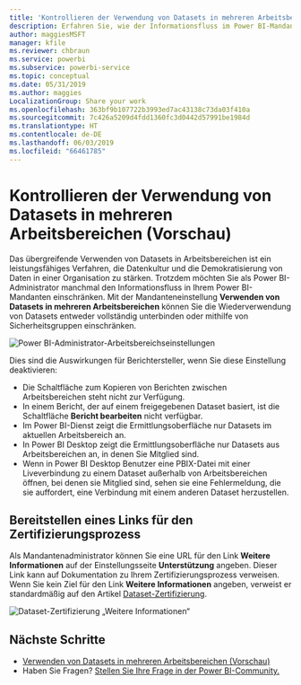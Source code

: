 ```yaml
---
title: 'Kontrollieren der Verwendung von Datasets in mehreren Arbeitsbereichen (Vorschau): Power BI'
description: Erfahren Sie, wie der Informationsfluss im Power BI-Mandanten eingeschränkt werden kann.
author: maggiesMSFT
manager: kfile
ms.reviewer: chbraun
ms.service: powerbi
ms.subservice: powerbi-service
ms.topic: conceptual
ms.date: 05/31/2019
ms.author: maggies
LocalizationGroup: Share your work
ms.openlocfilehash: 363bf9b107722b3993ed7ac43138c73da03f410a
ms.sourcegitcommit: 7c426a5209d4fdd1360fc3d0442d57991be1984d
ms.translationtype: HT
ms.contentlocale: de-DE
ms.lasthandoff: 06/03/2019
ms.locfileid: "66461785"
---
```

# <a name="control-the-use-of-datasets-across-workspaces-preview"></a>Kontrollieren der Verwendung von Datasets in mehreren Arbeitsbereichen (Vorschau)

Das übergreifende Verwenden von Datasets in Arbeitsbereichen ist ein leistungsfähiges Verfahren, die Datenkultur und die Demokratisierung von Daten in einer Organisation zu stärken. Trotzdem möchten Sie als Power BI-Administrator manchmal den Informationsfluss in Ihrem Power BI-Mandanten einschränken. Mit der Mandanteneinstellung **Verwenden von Datasets in mehreren Arbeitsbereichen** können Sie die Wiederverwendung von Datasets entweder vollständig unterbinden oder mithilfe von Sicherheitsgruppen einschränken.

![Power BI-Administrator-Arbeitsbereichseinstellungen](media/service-datasets-admin-across-workspaces/power-bi-admin-workspace-settings.png)

Dies sind die Auswirkungen für Berichtersteller, wenn Sie diese Einstellung deaktivieren:

- Die Schaltfläche zum Kopieren von Berichten zwischen Arbeitsbereichen steht nicht zur Verfügung. 
- In einem Bericht, der auf einem freigegebenen Dataset basiert, ist die Schaltfläche **Bericht bearbeiten** nicht verfügbar.
- Im Power BI-Dienst zeigt die Ermittlungsoberfläche nur Datasets im aktuellen Arbeitsbereich an.
- In Power BI Desktop zeigt die Ermittlungsoberfläche nur Datasets aus Arbeitsbereichen an, in denen Sie Mitglied sind.
- Wenn in Power BI Desktop Benutzer eine PBIX-Datei mit einer Liveverbindung zu einem Dataset außerhalb von Arbeitsbereichen öffnen, bei denen sie Mitglied sind, sehen sie eine Fehlermeldung, die sie auffordert, eine Verbindung mit einem anderen Dataset herzustellen.

## <a name="provide-a-link-for-the-certification-process"></a>Bereitstellen eines Links für den Zertifizierungsprozess

Als Mandantenadministrator können Sie eine URL für den Link **Weitere Informationen** auf der Einstellungsseite **Unterstützung** angeben.  Dieser Link kann auf Dokumentation zu Ihrem Zertifizierungsprozess verweisen. Wenn Sie kein Ziel für den Link **Weitere Informationen** angeben, verweist er standardmäßig auf den Artikel [Dataset-Zertifizierung](service-datasets-certify.md).

![Dataset-Zertifizierung „Weitere Informationen“](media/service-datasets-certify-promote/power-bi-dataset-learn-more-certification.png)

## <a name="next-steps"></a>Nächste Schritte

- [Verwenden von Datasets in mehreren Arbeitsbereichen (Vorschau)](service-datasets-across-workspaces.md)
- Haben Sie Fragen? [Stellen Sie Ihre Frage in der Power BI-Community.](http://community.powerbi.com/)
